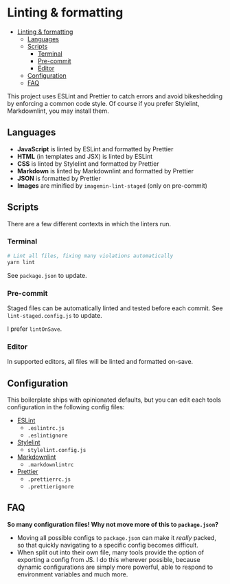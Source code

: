 # Linting & formatting

- [Linting & formatting](#linting--formatting)
  - [Languages](#languages)
  - [Scripts](#scripts)
    - [Terminal](#terminal)
    - [Pre-commit](#pre-commit)
    - [Editor](#editor)
  - [Configuration](#configuration)
  - [FAQ](#faq)

This project uses ESLint and Prettier to catch errors and avoid bikeshedding by enforcing a common code style.
Of course if you prefer Stylelint, Markdownlint, you may install them.
## Languages

- **JavaScript** is linted by ESLint and formatted by Prettier
- **HTML** (in templates and JSX) is linted by ESLint
- **CSS** is linted by Stylelint and formatted by Prettier
- **Markdown** is linted by Markdownlint and formatted by Prettier
- **JSON** is formatted by Prettier
- **Images** are minified by `imagemin-lint-staged` (only on pre-commit)

## Scripts

There are a few different contexts in which the linters run.

### Terminal

```bash
# Lint all files, fixing many violations automatically
yarn lint
```

See `package.json` to update.

### Pre-commit

Staged files can be automatically linted and tested before each commit. See `lint-staged.config.js` to update.

I prefer `lintOnSave`.

### Editor

In supported editors, all files will be linted and formatted on-save.

## Configuration

This boilerplate ships with opinionated defaults, but you can edit each tools configuration in the following config files:

- [ESLint](https://eslint.org/docs/user-guide/configuring)
  - `.eslintrc.js`
  - `.eslintignore`
- [Stylelint](https://stylelint.io/user-guide/configuration/)
  - `stylelint.config.js`
- [Markdownlint](https://github.com/markdownlint/markdownlint/blob/master/docs/configuration.md)
  - `.markdownlintrc`
- [Prettier](https://prettier.io/docs/en/configuration.html)
  - `.prettierrc.js`
  - `.prettierignore`

## FAQ

**So many configuration files! Why not move more of this to `package.json`?**

- Moving all possible configs to `package.json` can make it _really_ packed, so that quickly navigating to a specific config becomes difficult.
- When split out into their own file, many tools provide the option of exporting a config from JS. I do this wherever possible, because dynamic configurations are simply more powerful, able to respond to environment variables and much more.
